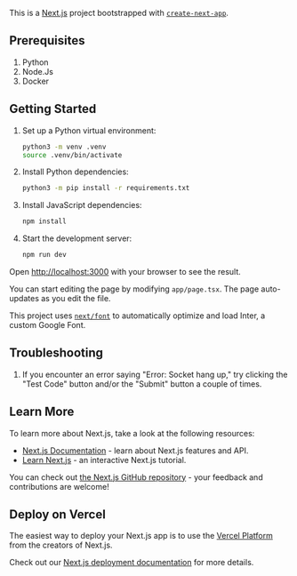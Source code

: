 This is a [Next.js](https://nextjs.org/) project bootstrapped with [`create-next-app`](https://github.com/vercel/next.js/tree/canary/packages/create-next-app).

## Prerequisites

1. Python
2. Node.Js
3. Docker

## Getting Started

1. Set up a Python virtual environment:

   ```bash
   python3 -m venv .venv
   source .venv/bin/activate
   ```

2. Install Python dependencies:

   ```bash
   python3 -m pip install -r requirements.txt
   ```

3. Install JavaScript dependencies:

   ```bash
   npm install
   ```

4. Start the development server:
   ```bash
   npm run dev
   ```

Open [http://localhost:3000](http://localhost:3000) with your browser to see the result.

You can start editing the page by modifying `app/page.tsx`. The page auto-updates as you edit the file.

This project uses [`next/font`](https://nextjs.org/docs/basic-features/font-optimization) to automatically optimize and load Inter, a custom Google Font.

## Troubleshooting

1. If you encounter an error saying "Error: Socket hang up," try clicking the "Test Code" button and/or the "Submit" button a couple of times.

## Learn More

To learn more about Next.js, take a look at the following resources:

- [Next.js Documentation](https://nextjs.org/docs) - learn about Next.js features and API.
- [Learn Next.js](https://nextjs.org/learn) - an interactive Next.js tutorial.

You can check out [the Next.js GitHub repository](https://github.com/vercel/next.js/) - your feedback and contributions are welcome!

## Deploy on Vercel

The easiest way to deploy your Next.js app is to use the [Vercel Platform](https://vercel.com/new?utm_medium=default-template&filter=next.js&utm_source=create-next-app&utm_campaign=create-next-app-readme) from the creators of Next.js.

Check out our [Next.js deployment documentation](https://nextjs.org/docs/deployment) for more details.
